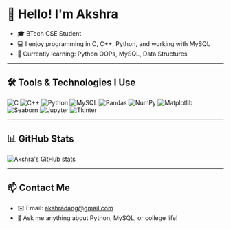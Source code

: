# 👋 Hello! I'm Akshra

- 🎓 BTech CSE Student
- 💻 I enjoy programming in C, C++, Python, and working with MySQL
- 🌱 Currently learning: Python OOPs, MySQL, Data Structures

---

## 🛠️ Tools & Technologies I Use

![C](https://img.shields.io/badge/-C-00599C?style=flat&logo=c&logoColor=white)
![C++](https://img.shields.io/badge/-C++-00599C?style=flat&logo=cplusplus&logoColor=white)
![Python](https://img.shields.io/badge/-Python-3776AB?style=flat&logo=python&logoColor=white)
![MySQL](https://img.shields.io/badge/-MySQL-4479A1?style=flat&logo=mysql&logoColor=white)
![Pandas](https://img.shields.io/badge/-Pandas-150458?style=flat&logo=pandas&logoColor=white)
![NumPy](https://img.shields.io/badge/-NumPy-013243?style=flat&logo=numpy&logoColor=white)
![Matplotlib](https://img.shields.io/badge/-Matplotlib-11557C?style=flat&logo=matplotlib&logoColor=white)
![Seaborn](https://img.shields.io/badge/-Seaborn-9A5EBA?style=flat&logo=python&logoColor=white)
![Jupyter](https://img.shields.io/badge/-Jupyter-F37626?style=flat&logo=jupyter&logoColor=white)
![Tkinter](https://img.shields.io/badge/-Tkinter-FFCE5A?style=flat&logo=python&logoColor=black)


---

## 📊 GitHub Stats

![Akshra's GitHub stats](https://github-readme-stats.vercel.app/api?username=iakshra22&show_icons=true&theme=radical)

---

## 📫 Contact Me

- ✉️ Email: akshradang@gmail.com
- 💬 Ask me anything about Python, MySQL, or college life!

